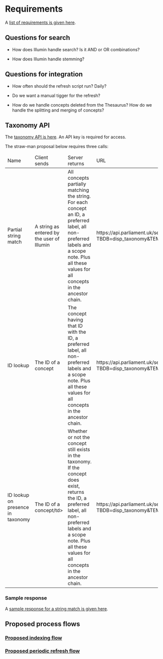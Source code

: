 # Requirements

A [list of requirements is given here](https://docs.google.com/spreadsheets/d/1NEsWG8lNUEofQehiz26d8NT3j8EEHPE51zHMvFhDwEc/edit?usp=sharing).

## Questions for search

* How does Illumin handle search? Is it AND or OR combinations?

* How does Illumin handle stemming?

## Questions for integration

* How often should the refresh script run? Daily?

* Do we want a manual tigger for the refresh?

* How do we handle concepts deleted from the Thesaurus? How do we handle the splitting and merging of concepts?

## Taxonomy API

The [taxonomy API is here](https://api.parliament.uk/ses/). An API key is required for access.

The straw-man proposal below requires three calls:

<table>
	<thead>
		<tr>
			<td>Name</td>
			<td>Client sends</td>
			<td>Server returns</td>
			<td>URL</td>
		</tr>
	</thead>
	<tbody>
		<tr>
			<td>Partial string match</td>
			<td>A string as entered by the user of Illumin</td>
			<td>All concepts partially matching the string. For each concept an ID, a preferred label, all non-preferred labels and a scope note. Plus all these values for all concepts in the ancestor chain.</td>
			<td>https://api.parliament.uk/ses/select.exe?TBDB=disp_taxonomy&TEMPLATE=service.json&SERVICE=search&QUERY=Dogs%20in%20crime</td>
			<td><a href="ses/string-match-response.json">Sample response</a></td>
		</tr>
		<tr>
			<td>ID lookup</td>
			<td>The ID of a concept</td>
			<td>The concept having that ID with the ID, a preferred label, all non-preferred labels and a scope note. Plus all these values for all concepts in the ancestor chain.</td>
			<td>https://api.parliament.uk/ses/select.exe?TBDB=disp_taxonomy&TEMPLATE=service.xml&SERVICE=term&ID=408172</td>
		</tr>
		<tr>
			<td>ID lookup on presence in taxonomy</td>
			<td>The ID of a concept/td>
			<td>Whether or not the concept still exists in the taxonomy. If the concept does exist, returns the ID, a preferred label, all non-preferred labels and a scope note. Plus all these values for all concepts in the ancestor chain.</td>
			<td>https://api.parliament.uk/ses/select.exe?TBDB=disp_taxonomy&TEMPLATE=service.xml&SERVICE=term&ID=408172</td>
		</tr>
	</tbody>
</table>

### Sample response

A [sample response for a string match is given here](ses/string-match-response.json).

## Proposed process flows

### [Proposed indexing flow](indexing-flow/indexing-flow.svg)

### [Proposed periodic refresh flow](periodic-refresh-flow/periodic-refresh-flow.svg)